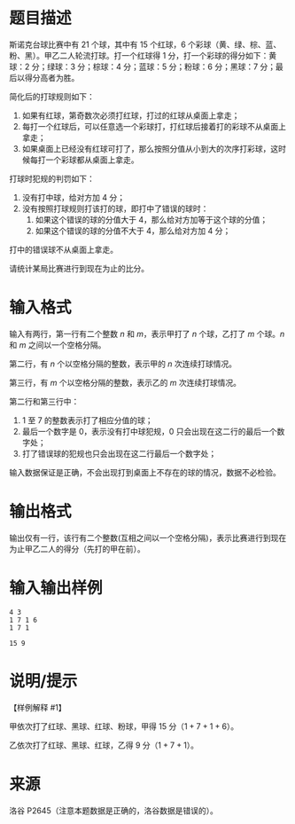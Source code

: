 # 题目描述

斯诺克台球比赛中有 $21$ 个球，其中有 $15$ 个红球，$6$ 个彩球（黄、绿、棕、蓝、粉、黑）。甲乙二人轮流打球。打一个红球得 $1$ 分，打一个彩球的得分如下：黄球：$2$ 分；绿球：$3$ 分；棕球：$4$ 分；蓝球：$5$ 分；粉球：$6$ 分；黑球：$7$ 分；最后以得分高者为胜。

简化后的打球规则如下：

1. 如果有红球，第奇数次必须打红球，打过的红球从桌面上拿走；
2. 每打一个红球后，可以任意选一个彩球打，打红球后接着打的彩球不从桌面上拿走；
3. 如果桌面上已经没有红球可打了，那么按照分值从小到大的次序打彩球，这时候每打一个彩球都从桌面上拿走。

打球时犯规的判罚如下：

1. 没有打中球，给对方加 $4$ 分；
2. 没有按照打球规则打该打的球，即打中了错误的球时：
   1. 如果这个错误的球的分值大于 $4$，那么给对方加等于这个球的分值；
   2. 如果这个错误的球的分值不大于 $4$，那么给对方加 $4$ 分；

打中的错误球不从桌面上拿走。

请统计某局比赛进行到现在为止的比分。

# 输入格式

输入有两行，第一行有二个整数 $n$ 和 $m$，表示甲打了 $n$ 个球，乙打了 $m$ 个球。$n$ 和 $m$ 之间以一个空格分隔。

第二行，有 $n$ 个以空格分隔的整数，表示甲的 $n$ 次连续打球情况。

第三行，有 $m$ 个以空格分隔的整数，表示乙的 $m$ 次连续打球情况。

第二行和第三行中：

1. $1$ 至 $7$ 的整数表示打了相应分值的球；
2. 最后一个数字是 $0$，表示没有打中球犯规，$0$ 只会出现在这二行的最后一个数字处；
3. 打了错误球的犯规也只会出现在这二行最后一个数字处；

输入数据保证是正确，不会出现打到桌面上不存在的球的情况，数据不必检验。

# 输出格式

输出仅有一行，该行有二个整数(互相之间以一个空格分隔)，表示比赛进行到现在为止甲乙二人的得分（先打的甲在前）。

# 输入输出样例

```input1
4 3
1 7 1 6
1 7 1
```

```output1
15 9
```

# 说明/提示

【样例解释 #1】

甲依次打了红球、黑球、红球、粉球，甲得 $15$ 分（$1+7+1+6$）。

乙依次打了红球、黑球、红球，乙得 $9$ 分（$1+7+1$）。

# 来源

洛谷 P2645（注意本题数据是正确的，洛谷数据是错误的）。
